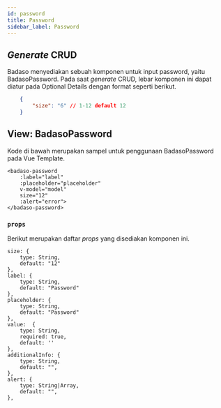 ```yaml
---
id: password
title: Password
sidebar_label: Password
---
```


## *Generate* CRUD

Badaso menyediakan sebuah komponen untuk input password, yaitu BadasoPassword. Pada saat *generate* CRUD, lebar komponen ini dapat diatur pada Optional Details dengan format seperti berikut.
<!--DOCUSAURUS_CODE_TABS-->
<!--JSON-->
```json
    {
        "size": "6" // 1-12 default 12
    }
```
<!--END_DOCUSAURUS_CODE_TABS-->

## View: BadasoPassword

Kode di bawah merupakan sampel untuk penggunaan BadasoPassword pada Vue Template.

<!--DOCUSAURUS_CODE_TABS-->
<!--Vue-->
```vue
<badaso-password
    :label="label"
    :placeholder="placeholder"
    v-model="model"
    size="12"
    :alert="error">
</badaso-password>
```
<!--END_DOCUSAURUS_CODE_TABS-->

### ```props```

Berikut merupakan daftar *props* yang disediakan komponen ini.

```
size: {
    type: String,
    default: "12"
},
label: {
    type: String,
    default: "Password"
},
placeholder: {
    type: String,
    default: "Password"
},
value:  {
    type: String,
    required: true,
    default: ''
},
additionalInfo: {
    type: String,
    default: "",
},
alert: {
    type: String|Array,
    default: "",
},
```